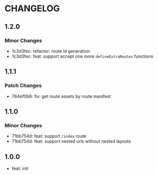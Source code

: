 # CHANGELOG

## 1.2.0

### Minor Changes

- 1c3d3fec: refactor: route id generation
- 1c3d3fec: feat: support accept one more `defineExtraRoutes` functions

## 1.1.1

### Patch Changes

- 764ef0b6: fix: get route assets by route manifest

## 1.1.0

### Minor Changes

- 71bb754d: feat: support `/index` route
- 71bb754d: feat: support nested urls without nested layouts

## 1.0.0

- feat: init
